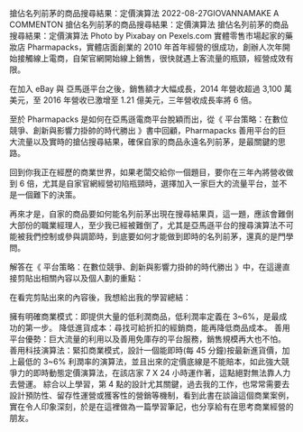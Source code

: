 搶佔名列前茅的商品搜尋結果：定價演算法
2022-08-27GIOVANNAMAKE A COMMENTON 搶佔名列前茅的商品搜尋結果：定價演算法
搶佔名列前茅的商品搜尋結果：定價演算法
Photo by Pixabay on Pexels.com
實體零售市場起家的藥妝店 Pharmapacks，實體店面創業的 2010 年首年經營的很成功，創辦人次年開始接觸線上電商，自架官網開始線上銷售，很快就遇上客流量的瓶頸，經營成效有限。

在加入 eBay 與 亞馬遜平台之後，銷售額才大幅成長，2014 年營收超過 3,100 萬美元，至 2016 年營收已激增至 1.21 億美元，三年營收成長率將 6 倍。

至於 Pharmapacks 是如何在亞馬遜電商平台脫穎而出，從《 平台策略：在數位競爭、創新與影響力掛帥的時代勝出 》書中回顧，Pharmapacks 善用平台的巨大流量以及實時的搶佔搜尋結果，確保自家的商品永遠名列前茅，是最關鍵的思路。

回到你我正在經歷的商業世界，如果老闆交給你一個題目，要你在三年內將營收做到 6 倍，尤其是自家官網經營初陷瓶頸時，選擇加入一家巨大的流量平台，並不是一個難下的決策。

再來才是，自家的商品要如何能名列前茅出現在搜尋結果頁，這一題，應該會難倒大部份的職業經理人，至少我已經被難倒了，尤其是亞馬遜平台的搜尋演算法不可能被我們控制或參與調節時，到底要如何才能做到即時的名列前茅，還真的是門學問。

解答在《 平台策略：在數位競爭、創新與影響力掛帥的時代勝出 》中，在這邊直接剪貼出相關內容以及個人劃的重點：


在看完剪貼出來的內容後，我想給出我的學習總結：

擁有明確商業模式：即提供大量的低利潤商品，低利潤率定義在 3~6%，是最成功的第一步。
降低進貨成本：尋找可給折扣的經銷商，能再降低商品成本。
善用平台優勢：巨大流量的利用以及善用免庫存的平台服務，銷售規模再大也不怕。
善用科技演算法：緊扣商業模式，設計一個能即時(每 45 分鐘)按最新進貨價，加上最低的 3~6% 利潤率的演算法，並且出來的定價底線是不能賠本，如此強大競爭力的即時動態定價演算法，在該店家 7 X 24 小時運作著，這點絕對無法靠人力去營運。
綜合以上學習，第 4 點的設計尤其關鍵，過去我的工作，也常常需要去設計預防性、留存性運營或獲客性的營銷等機制，看到此書在談論這個商業案例，實在令人印象深刻，於是在這裡做為一篇學習筆記，也分享給有在思考商業經營的朋友。